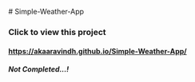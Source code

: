 <p># Simple-Weather-App</p>
<p><h3>Click to view this project </h3></p>
<h4><a href="https://akaaravindh.github.io/Simple-Weather-App/" target="_blank">https://akaaravindh.github.io/Simple-Weather-App/</a></h4>
<h5>Not Completed...!</h5>
